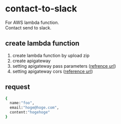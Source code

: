 # contact-to-slack
For AWS lambda function.  
Contact send to slack.

## create lambda function
1. create lambda function by upload zip
2. create apigateway
3. setting apigateway pass parameters ([refrence url](http://stackoverflow.com/questions/31329958/how-to-pass-a-querystring-or-route-parameter-to-aws-lambda-from-amazon-api-gatew))
4. setting apigateway cors ([reference url](http://docs.aws.amazon.com/apigateway/latest/developerguide/how-to-cors.html))

## request
```bash
{
  name:"foo",
  email:"hoge@hoge.com",
  content:"hogehoge"
}
```